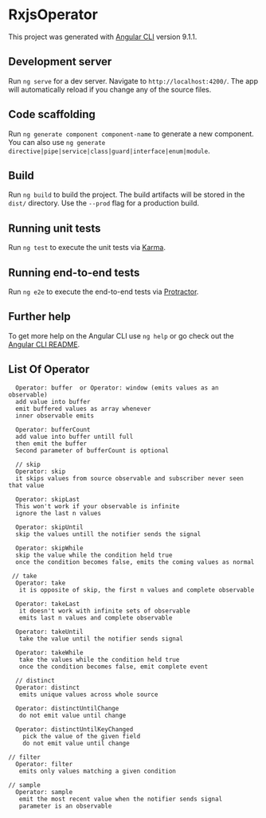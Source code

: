 # RxjsOperator

This project was generated with [Angular CLI](https://github.com/angular/angular-cli) version 9.1.1.

## Development server

Run `ng serve` for a dev server. Navigate to `http://localhost:4200/`. The app will automatically reload if you change any of the source files.

## Code scaffolding

Run `ng generate component component-name` to generate a new component. You can also use `ng generate directive|pipe|service|class|guard|interface|enum|module`.

## Build

Run `ng build` to build the project. The build artifacts will be stored in the `dist/` directory. Use the `--prod` flag for a production build.

## Running unit tests

Run `ng test` to execute the unit tests via [Karma](https://karma-runner.github.io).

## Running end-to-end tests

Run `ng e2e` to execute the end-to-end tests via [Protractor](http://www.protractortest.org/).

## Further help

To get more help on the Angular CLI use `ng help` or go check out the [Angular CLI README](https://github.com/angular/angular-cli/blob/master/README.md).

## List Of Operator

      Operator: buffer  or Operator: window (emits values as an observable)
      add value into buffer
      emit buffered values as array whenever
      inner observable emits

      Operator: bufferCount
      add value into buffer untill full
      then emit the buffer
      Second parameter of bufferCount is optional

      // skip
      Operator: skip
      it skips values from source observable and subscriber never seen that value

      Operator: skipLast
      This won't work if your observable is infinite
      ignore the last n values

      Operator: skipUntil
      skip the values untill the notifier sends the signal

      Operator: skipWhile
      skip the value while the condition held true
      once the condition becomes false, emits the coming values as normal

     // take
      Operator: take
       it is opposite of skip, the first n values and complete observable

      Operator: takeLast
       it doesn't work with infinite sets of observable
       emits last n values and complete observable
      
      Operator: takeUntil
       take the value until the notifier sends signal

      Operator: takeWhile
       take the values while the condition held true
       once the condition becomes false, emit complete event

      // distinct
      Operator: distinct
       emits unique values across whole source

      Operator: distinctUntilChange
       do not emit value until change

      Operator: distinctUntilKeyChanged
        pick the value of the given field
        do not emit value until change

    // filter
      Operator: filter
       emits only values matching a given condition

    // sample
      Operator: sample
       emit the most recent value when the notifier sends signal
       parameter is an observable
